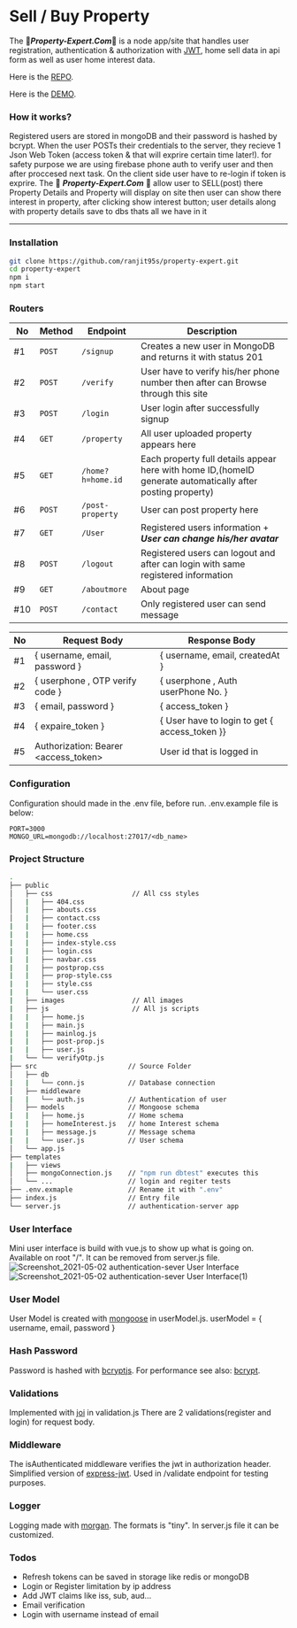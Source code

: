 # Sell / Buy Property
The :house_with_garden:**_Property-Expert.Com_**:house_with_garden: is a node app/site that handles user registration, authentication & authorization with [JWT](https://www.npmjs.com/package/jsonwebtoken), home sell data in api form as well as user home interest data.

Here is the [REPO](https://github.com/ranjit95s/property-expert).

Here is the [DEMO](https://property-expert.herokuapp.com/).

### How it works?

  Registered users are stored in mongoDB and their password is hashed by bcrypt. When the user POSTs their credentials to the server, they recieve 1 Json Web Token (access token & that will exprire certain time later!).
for safety purpose we are using firebase phone auth to verify user and then after proccesed next task.
On the client side user have to re-login if token is exprire.
The :house_with_garden: **_Property-Expert.Com_** :house_with_garden: allow user to SELL(post) there Property Details and Property will display on site then user can show there interest in property, after clicking show interest button; user details along with property details save to dbs thats all we have in it

-----

### Installation
```bash
git clone https://github.com/ranjit95s/property-expert.git
cd property-expert
npm i
npm start
```

### Routers

| No  | Method | Endpoint          | Description                                                                      |
|-----|--------|-------------------|----------------------------------------------------------------------------------|
| #1  | `POST` | `/signup`         | Creates a new user in MongoDB and returns it with status 201                     |
| #2  | `POST` | `/verify`         | User have to verify his/her phone number then after can Browse through this site |
| #3  | `POST` | `/login`          | User login after successfully signup                                             |
| #4  | `GET`  | `/property`       | All user uploaded property appears here                                          |
| #5  | `GET`  | `/home?h=home.id` | Each property full details appear here with home ID,(homeID generate automatically after posting property)|
| #6  | `POST` | `/post-property`  | User can post property here                                                      |
| #7  | `GET`  | `/User`           | Registered users information + **_User can change his/her avatar_**              |
| #8  | `POST` | `/logout`         | Registered users can logout and after can login with same registered information |
| #9  | `GET`  | `/aboutmore`      | About page                                                                       |
| #10 | `POST` | `/contact`        | Only registered user can send message                                            |


| No  | Request Body                         | Response Body                   |
| --- | ------------------------------------ | ------------------------------- |
| #1  | { username, email, password }        | { username, email, createdAt }  |
| #2  | { userphone , OTP verify code }      | { userphone , Auth userPhone No. }|
| #3  | { email, password }                  | { access_token }                 |
| #4  | { expaire_token }                    | { User have to login to get { access_token }}|
| #5  | Authorization: Bearer <access_token> | User id that is logged in       |


### Configuration
Configuration should made in the .env file, before run. .env.example file is below:
```env
PORT=3000
MONGO_URL=mongodb://localhost:27017/<db_name>
```

### Project Structure

```bash
.
├── public
│   ├── css                    // All css styles
│   |   ├── 404.css
│   |   ├── abouts.css
│   |   ├── contact.css
|   |   ├── footer.css
|   |   ├── home.css
|   |   ├── index-style.css
|   |   ├── login.css
|   |   ├── navbar.css
|   |   ├── postprop.css
|   |   ├── prop-style.css
|   |   ├── style.css
|   |   └── user.css
|   ├── images                 // All images
|   ├── js                     // All js scripts
|   |   ├── home.js
|   |   ├── main.js
|   |   ├── mainlog.js
|   |   ├── post-prop.js
|   |   ├── user.js
|   └── └── verifyOtp.js
├── src                       // Source Folder
│   ├── db                    
|   |   └── conn.js           // Database connection
│   ├── middleware
|   |   └── auth.js           // Authentication of user
│   ├── models                // Mongoose schema
|   |   ├── home.js           // Home schema
|   |   ├── homeInterest.js   // home Interest schema
|   |   ├── message.js        // Message schema
|   |   └── user.js           // User schema
│   └── app.js 
├── templates
|   ├── views
│   ├── mongoConnection.js    // "npm run dbtest" executes this
│   └── ...                   // login and regiter tests
├── .env.exmaple              // Rename it with ".env"
├── index.js                  // Entry file
└── server.js                 // authentication-server app
```


### User Interface
Mini user interface is build with vue.js to show up what is going on.
Available on root "/". It can be removed from server.js file.
![Screenshot_2021-05-02 authentication-sever User Interface](https://user-images.githubusercontent.com/39749730/116825809-808cf700-ab99-11eb-8b30-98a5cfbc8f3e.png)
![Screenshot_2021-05-02 authentication-sever User Interface(1)](https://user-images.githubusercontent.com/39749730/116825812-8256ba80-ab99-11eb-9e98-9f9741344224.png)

### User Model
User Model is created with [mongoose](https://www.npmjs.com/package/mongoose) in userModel.js.
userModel = { username, email, password }

### Hash Password
Password is hashed with [bcryptjs](https://www.npmjs.com/package/bcryptjs).
For performance see also: [bcrypt](https://www.npmjs.com/package/bcrypt).

### Validations
Implemented with [joi](https://joi.dev/api/?v=17.4.0) in validation.js
There are 2 validations(register and login) for request body.

### Middleware
The isAuthenticated middleware verifies the jwt in authorization header.
Simplified version of [express-jwt](https://www.npmjs.com/package/express-jwt).
Used in /validate endpoint for testing purposes.

### Logger
Logging made with [morgan](https://www.npmjs.com/package/morgan).
The formats is "tiny". In server.js file it can be customized.

### Todos
- Refresh tokens can be saved in storage like redis or mongoDB
- Login or Register limitation by ip address
- Add JWT claims like iss, sub, aud...
- Email verification
- Login with username instead of email

